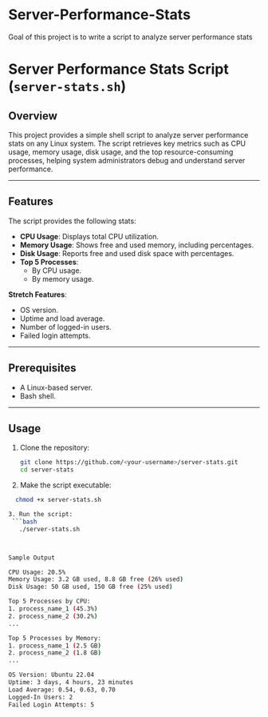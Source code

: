 # Server-Performance-Stats
Goal of this project is to write a script to analyze server performance stats
# Server Performance Stats Script (`server-stats.sh`)

## Overview
This project provides a simple shell script to analyze server performance stats on any Linux system. The script retrieves key metrics such as CPU usage, memory usage, disk usage, and the top resource-consuming processes, helping system administrators debug and understand server performance.

---

## Features
The script provides the following stats:
- **CPU Usage**: Displays total CPU utilization.
- **Memory Usage**: Shows free and used memory, including percentages.
- **Disk Usage**: Reports free and used disk space with percentages.
- **Top 5 Processes**:
  - By CPU usage.
  - By memory usage.
  
**Stretch Features**:
- OS version.
- Uptime and load average.
- Number of logged-in users.
- Failed login attempts.

---

## Prerequisites
- A Linux-based server.
- Bash shell.

---

## Usage
1. Clone the repository:
   ```bash
   git clone https://github.com/<your-username>/server-stats.git
   cd server-stats
   
2. Make the script executable:  
  ```bash
    chmod +x server-stats.sh

3. Run the script:
   ```bash
     ./server-stats.sh



Sample Output

CPU Usage: 20.5%
Memory Usage: 3.2 GB used, 8.8 GB free (26% used)
Disk Usage: 50 GB used, 150 GB free (25% used)

Top 5 Processes by CPU:
1. process_name_1 (45.3%)
2. process_name_2 (30.2%)
...

Top 5 Processes by Memory:
1. process_name_1 (2.5 GB)
2. process_name_2 (1.8 GB)
...

OS Version: Ubuntu 22.04
Uptime: 3 days, 4 hours, 23 minutes
Load Average: 0.54, 0.63, 0.70
Logged-In Users: 2
Failed Login Attempts: 5
